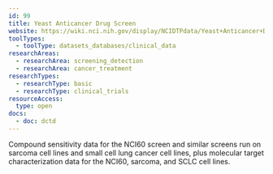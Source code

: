 ```yaml
---
id: 99
title: Yeast Anticancer Drug Screen
website: https://wiki.nci.nih.gov/display/NCIDTPdata/Yeast+Anticancer+Drug+Screen
toolTypes:
  - toolType: datasets_databases/clinical_data
researchAreas:
  - researchArea: screening_detection
  - researchArea: cancer_treatment
researchTypes:
  - researchType: basic
  - researchType: clinical_trials
resourceAccess:
  type: open
docs:
  - doc: dctd
---
```

Compound sensitivity data for the NCI60 screen and similar screens run on sarcoma cell lines and small cell lung cancer cell lines, plus molecular target characterization data for the NCI60, sarcoma, and SCLC cell lines.
